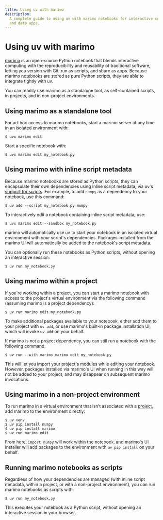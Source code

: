 ```yaml
---
title: Using uv with marimo
description:
  A complete guide to using uv with marimo notebooks for interactive computing, script execution,
  and data apps.
---
```


# Using uv with marimo

[marimo](https://github.com/marimo-team/marimo) is an open-source Python notebook that blends
interactive computing with the reproducibility and reusability of traditional software, letting you
version with Git, run as scripts, and share as apps. Because marimo notebooks are stored as pure
Python scripts, they are able to integrate tightly with uv.

You can readily use marimo as a standalone tool, as self-contained scripts, in projects, and in
non-project environments.

## Using marimo as a standalone tool

For ad-hoc access to marimo notebooks, start a marimo server at any time in an isolated environment
with:

```console
$ uvx marimo edit
```

Start a specific notebook with:

```console
$ uvx marimo edit my_notebook.py
```

## Using marimo with inline script metadata

Because marimo notebooks are stored as Python scripts, they can encapsulate their own dependencies
using inline script metadata, via uv's [support for scripts](../../guides/scripts.md). For example,
to add `numpy` as a dependency to your notebook, use this command:

```console
$ uv add --script my_notebook.py numpy
```

To interactively edit a notebook containing inline script metadata, use:

```console
$ uvx marimo edit --sandbox my_notebook.py
```

marimo will automatically use uv to start your notebook in an isolated virtual environment with your
script's dependencies. Packages installed from the marimo UI will automatically be added to the
notebook's script metadata.

You can optionally run these notebooks as Python scripts, without opening an interactive session:

```console
$ uv run my_notebook.py
```

## Using marimo within a project

If you're working within a [project](../../concepts/projects/index.md), you can start a marimo
notebook with access to the project's virtual environment via the following command (assuming marimo
is a project dependency):

```console
$ uv run marimo edit my_notebook.py
```

To make additional packages available to your notebook, either add them to your project with
`uv add`, or use marimo's built-in package installation UI, which will invoke `uv add` on your
behalf.

If marimo is not a project dependency, you can still run a notebook with the following command:

```console
$ uv run --with marimo marimo edit my_notebook.py
```

This will let you import your project's modules while editing your notebook. However, packages
installed via marimo's UI when running in this way will not be added to your project, and may
disappear on subsequent marimo invocations.

## Using marimo in a non-project environment

To run marimo in a virtual environment that isn't associated with a
[project](../../concepts/projects/index.md), add marimo to the environment directly:

```console
$ uv venv
$ uv pip install numpy
$ uv pip install marimo
$ uv run marimo edit
```

From here, `import numpy` will work within the notebook, and marimo's UI installer will add packages
to the environment with `uv pip install` on your behalf.

## Running marimo notebooks as scripts

Regardless of how your dependencies are managed (with inline script metadata, within a project, or
with a non-project environment), you can run marimo notebooks as scripts with:

```console
$ uv run my_notebook.py
```

This executes your notebook as a Python script, without opening an interactive session in your
browser.
